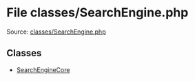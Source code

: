 File classes/SearchEngine.php
=========

Source: [classes/SearchEngine.php](https://github.com/PrestaShop/PrestaShop/blob/1.5.0.3/classes/SearchEngine.php)


Classes
-------

* [SearchEngineCore](class.SearchEngineCore.md)


